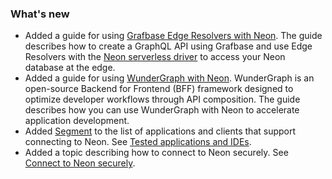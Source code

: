 ### What's new

- Added a guide for using [Grafbase Edge Resolvers with Neon](/docs/guides/grafbase). The guide describes how to create a GraphQL API using Grafbase and use Edge Resolvers with the [Neon serverless driver](/docs/serverless/serverless-driver) to access your Neon database at the edge.
- Added a guide for using [WunderGraph with Neon](/docs/guides/wundergraph). WunderGraph is an open-source Backend for Frontend (BFF) framework designed to optimize developer workflows through API composition. The guide describes how you can use WunderGraph with Neon to accelerate application development.
- Added [Segment](https://segment.com/) to the list of applications and clients that support connecting to Neon. See [Tested applications and IDEs](../connect/connect-postgres-gui#tested-gui-applications-and-ides).
- Added a topic describing how to connect to Neon securely. See [Connect to Neon securely](/docs/connect/connect-securely).
